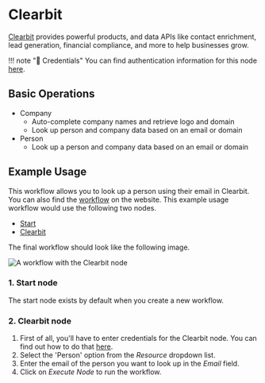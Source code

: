 # Clearbit

[Clearbit](https://clearbit.com/) provides powerful products, and data APIs like contact enrichment, lead generation, financial compliance, and more to help businesses grow.

!!! note "🔑 Credentials"
    You can find authentication information for this node [here](/workflow/integrations/credentials/clearbit/).


## Basic Operations

* Company
    * Auto-complete company names and retrieve logo and domain
    * Look up person and company data based on an email or domain
* Person
    * Look up a person and company data based on an email or domain

## Example Usage

This workflow allows you to look up a person using their email in Clearbit. You can also find the [workflow](https://n8n.io/workflows/484) on the website. This example usage workflow would use the following two nodes.
- [Start](/workflow/integrations/core-nodes/n8n-nodes-base.start/)
- [Clearbit]()

The final workflow should look like the following image.

![A workflow with the Clearbit node](/_images/integrations/nodes/clearbit/workflow.png)

### 1. Start node

The start node exists by default when you create a new workflow.

### 2. Clearbit node

1. First of all, you'll have to enter credentials for the Clearbit node. You can find out how to do that [here](/workflow/integrations/credentials/clearbit/).
2. Select the 'Person' option from the *Resource* dropdown list.
3. Enter the email of the person you want to look up in the *Email* field.
4. Click on *Execute Node* to run the workflow.
